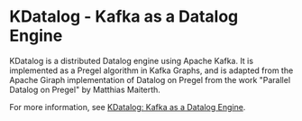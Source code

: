 # KDatalog - Kafka as a Datalog Engine

KDatalog is a distributed Datalog engine using Apache Kafka.  It is implemented as a Pregel algorithm in Kafka Graphs, and is adapted from the Apache Giraph implementation of Datalog on Pregel from the work "Parallel Datalog on Pregel" by Matthias Maiterth.  

For more information, see [KDatalog: Kafka as a Datalog Engine]( https://yokota.blog/2018/10/23/kdatalog-kafka-as-a-datalog-engine/).

